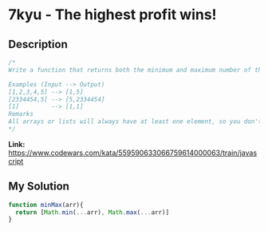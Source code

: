 # 7kyu -  The highest profit wins!

## Description
```js
/*
Write a function that returns both the minimum and maximum number of the given list/array.

Examples (Input --> Output)
[1,2,3,4,5] --> [1,5]
[2334454,5] --> [5,2334454]
[1]         --> [1,1]
Remarks
All arrays or lists will always have at least one element, so you don't need to check the length. Also, your function will always get an array or a list, you don't have to check for null, undefined or similar.
*/
```

**Link:** https://www.codewars.com/kata/559590633066759614000063/train/javascript

## My Solution
```js
function minMax(arr){
  return [Math.min(...arr), Math.max(...arr)]
}
```